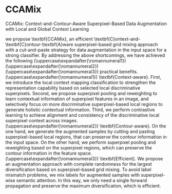# CCAMix
CCAMix: Context-and-Contour-Aware Superpixel-Based Data Augmentation with Local and Global Context Learning

we propose \textbf{CCAMix}, an efficient \textbf{C}ontext-and-\textbf{C}ontour-\textbf{A}ware superpixel-based grid mixing approach with a cut-and-paste strategy for data augmentation in the input space for a strong classifier. By addressing the above shortcomings, we have achieved the following (\uppercase\expandafter{\romannumeral1}) (\uppercase\expandafter{\romannumeral2}) (\uppercase\expandafter{\romannumeral3}) practical benefits.
(\uppercase\expandafter{\romannumeral1}) \textbf{Context-aware}. First, we introduce the local context mapping classification to strengthen the representation capability based on selected local discriminative superpixels. Second, we propose superpixel pooling and reweighting to learn contextual information of superpixel features in an image, and selectively focus on more discriminative superpixel-based local regions to generate holistic contextual information. Third, we perform contrastive learning to achieve alignment and consistency of the discriminative local superpixel context across images.
(\uppercase\expandafter{\romannumeral2}) \textbf{Contour-aware}. On the one hand, we generate the augmented samples by cutting and pasting superpixel-based local regions, that can preserve the contour information in the input space. On the other hand, we perform superpixel pooling and reweighting based on the superpixel regions, which can preserve the contour information in the feature space.
(\uppercase\expandafter{\romannumeral3}) \textbf{Efficient}. We propose an augmentation approach with complete randomness for the largest diversification based on superpixel-based grid mixing. To avoid label mismatch problems, we mix labels for augmented samples with superpixel-wise semantic attention. In this way, we only need a single forward propagation and preserve the maximum diversification, which is efficient.
